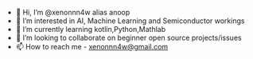 - 👋 Hi, I’m @xenonnn4w alias anoop
- 👀 I’m interested in AI, Machine Learning  and Semiconductor workings 
- 🌱 I’m currently learning kotlin,Python,Mathlab
- 💞️ I’m looking to collaborate on beginner open source projects/issues
- 📫 How to reach me - xenonnn4w@gmail.com

<!---
xenonnn4w/xenonnn4w is a ✨ special ✨ repository because its `README.md` (this file) appears on your GitHub profile.
You can click the Preview link to take a look at your changes.
--->
